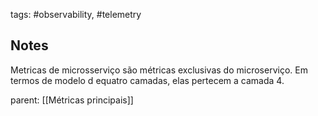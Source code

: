 tags: #observability,  #telemetry  

## Notes
Metricas de microsserviço são métricas exclusivas do microserviço. Em termos de modelo d equatro camadas, elas pertecem a camada 4.

parent: [[Métricas principais]]

